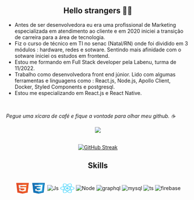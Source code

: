 
<h2 align="center"> Hello strangers 🤘🏻
 </h2>
 
 * Antes de ser desenvolvedora eu era uma profissional de Marketing especializada em atendimento ao cliente e em 2020 iniciei a transição de carreira para a área de tecnologia. 
 * Fiz o curso de técnico em TI no senac (Natal/RN) onde foi dividido em 3 módulos : hardware, redes e sotware. Sentindo mais afinidade com o sotware iniciei os estudos em frontend.
 * Estou me formando em Full Stack developer pela Labenu, turma de 11/2022. 
 * Trabalho como desenvolvedora front end júnior. Lido com algumas ferramentas e linguagens como : React.js, Node.js, Apollo Client, Docker, Styled Components e postgresql. 
 * Estou me especializando em React.js e React Native.
<br>

  <i>Pegue uma xícara de café e fique a vontade para olhar meu github. ☕</i>
 
 
<div align="center">
 <a href="https://github.com/thalitacesar/github-readme-stats"><img align="center" src="https://github-readme-stats.vercel.app/api/top-langs/?username=thalitacesar&layout=compact&theme=dark&hide_border=true" /></a> 
 </div>
 <br>
 <div align="center">
 
[![GitHub Streak](https://github-readme-streak-stats.herokuapp.com/?user=thalitacesar&theme=dark)](https://git.io/streak-stats)

 </div>
 
<div>
<h2 align="center"> Skills
 </h2>
 
<div align="center"><br>
<img align="center" alt="HTML" height="30" width="40" src="https://raw.githubusercontent.com/devicons/devicon/master/icons/html5/html5-original.svg">
  <img align="center" alt="CSS" height="30" width="40" src="https://raw.githubusercontent.com/devicons/devicon/master/icons/css3/css3-original.svg">
  <img align="center" alt="Js" height="30" width="40" src="https://cdn.jsdelivr.net/gh/devicons/devicon/icons/javascript/javascript-plain.svg">
  <img align="center" alt="React" height="30" width="40" src="https://raw.githubusercontent.com/devicons/devicon/master/icons/react/react-original.svg">
 <img align="center" alt="Node" height="30" width="40" src="https://cdn.jsdelivr.net/gh/devicons/devicon/icons/nodejs/nodejs-original-wordmark.svg">
<img align="center" alt="graphql" height="30" width="40" src="https://cdn.jsdelivr.net/gh/devicons/devicon/icons/graphql/graphql-plain-wordmark.svg">
<img align="center" alt="mysql" height="30" width="40" src="https://cdn.jsdelivr.net/gh/devicons/devicon/icons/mysql/mysql-original-wordmark.svg">
<img align="center" alt="ts" height="30" width="40" src="https://cdn.jsdelivr.net/gh/devicons/devicon/icons/typescript/typescript-original.svg">
<img align="center" alt="firebase" height="30" width="40" src="https://cdn.jsdelivr.net/gh/devicons/devicon/icons/firebase/firebase-plain.svg">
</div>


  

